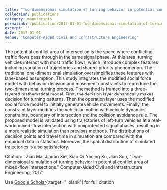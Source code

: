 ```yaml
---
title: "Two-dimensional simulation of turning behavior in potential conflict area of mixed-flow intersections"
collection: publications
category: manuscripts
permalink: /publication/2017-01-01-Two-dimensional-simulation-of-turning-behavior-in-potential-conflict-area-of-mixed-flow-intersections
excerpt: ''
date: 2017-01-01
venue: 'Computer-Aided Civil and Infrastructure Engineering'
---
```


The potential conflict area of intersection is the space where conflicting traffic flows pass through in the same signal phase. At this area, turning vehicles interact with most traffic flows, which introduce complex features including variation of trajectories and shared-priority phenomenon. The traditional one-dimensional simulation oversimplifies these features with lane-based assumption. This study integrates the modified social force model with behavior decision and movement constraints to reproduce the two-dimensional turning process. The method is framed into a three-layered mathematical model. First, the decision layer dynamically makes decision for turning patterns. Then the operation layer uses the modified social force model to initially generate vehicle movements. Finally, the constraint layer modifies the vehicular motion with vehicle dynamics constraints, boundary of intersection and the collision avoidance rule. The proposed model is validated using trajectories of left-turn vehicles at a real-world mixed-flow intersection with nonprotected signal phases, resulting in a more realistic simulation than previous methods. The distributions of decision points and travel time in simulation are compared with the empirical data in statistics. Moreover, the spatial distribution of simulated trajectories is also satisfactory.

Citation: ' Zian Ma,  Jianbo Xie,  Xiao Qi,  Yiming Xu,  Jian Sun, &quot;Two-dimensional simulation of turning behavior in potential conflict area of mixed-flow intersections.&quot; Computer-Aided Civil and Infrastructure Engineering, 2017.'

Use [Google Scholar](https://scholar.google.com/scholar?q=Two+dimensional+simulation+of+turning+behavior+in+potential+conflict+area+of+mixed+flow+intersections){:target="_blank"} for full citation